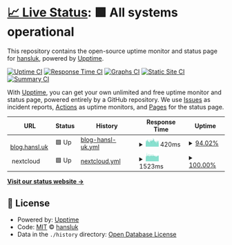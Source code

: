 # [📈 Live Status](https://hansluk.github.io/status): <!--live status--> **🟩 All systems operational**

This repository contains the open-source uptime monitor and status page for [hansluk](https://hansluk.github.io/status), powered by [Upptime](https://github.com/upptime/upptime).

[![Uptime CI](https://github.com/hansluk/status/workflows/Uptime%20CI/badge.svg)](https://github.com/hansluk/status/actions?query=workflow%3A%22Uptime+CI%22)
[![Response Time CI](https://github.com/hansluk/status/workflows/Response%20Time%20CI/badge.svg)](https://github.com/hansluk/status/actions?query=workflow%3A%22Response+Time+CI%22)
[![Graphs CI](https://github.com/hansluk/status/workflows/Graphs%20CI/badge.svg)](https://github.com/hansluk/status/actions?query=workflow%3A%22Graphs+CI%22)
[![Static Site CI](https://github.com/hansluk/status/workflows/Static%20Site%20CI/badge.svg)](https://github.com/hansluk/status/actions?query=workflow%3A%22Static+Site+CI%22)
[![Summary CI](https://github.com/hansluk/status/workflows/Summary%20CI/badge.svg)](https://github.com/hansluk/status/actions?query=workflow%3A%22Summary+CI%22)

With [Upptime](https://upptime.js.org), you can get your own unlimited and free uptime monitor and status page, powered entirely by a GitHub repository. We use [Issues](https://github.com/hansluk/status/issues) as incident reports, [Actions](https://github.com/hansluk/status/actions) as uptime monitors, and [Pages](https://hansluk.github.io/status) for the status page.

<!--start: status pages-->
<!-- This summary is generated by Upptime (https://github.com/upptime/upptime) -->
<!-- Do not edit this manually, your changes will be overwritten -->
<!-- prettier-ignore -->
| URL | Status | History | Response Time | Uptime |
| --- | ------ | ------- | ------------- | ------ |
| <img alt="" src="https://icons.duckduckgo.com/ip3/blog.hansl.uk.ico" height="13"> [blog.hansl.uk](https://blog.hansl.uk) | 🟩 Up | [blog-hansl-uk.yml](https://github.com/hansluk/status/commits/HEAD/history/blog-hansl-uk.yml) | <details><summary><img alt="Response time graph" src="./graphs/blog-hansl-uk/response-time-week.png" height="20"> 420ms</summary><br><a href="https://hansluk.github.io/status/history/blog-hansl-uk"><img alt="Response time 488" src="https://img.shields.io/endpoint?url=https%3A%2F%2Fraw.githubusercontent.com%2Fhansluk%2Fstatus%2FHEAD%2Fapi%2Fblog-hansl-uk%2Fresponse-time.json"></a><br><a href="https://hansluk.github.io/status/history/blog-hansl-uk"><img alt="24-hour response time 372" src="https://img.shields.io/endpoint?url=https%3A%2F%2Fraw.githubusercontent.com%2Fhansluk%2Fstatus%2FHEAD%2Fapi%2Fblog-hansl-uk%2Fresponse-time-day.json"></a><br><a href="https://hansluk.github.io/status/history/blog-hansl-uk"><img alt="7-day response time 420" src="https://img.shields.io/endpoint?url=https%3A%2F%2Fraw.githubusercontent.com%2Fhansluk%2Fstatus%2FHEAD%2Fapi%2Fblog-hansl-uk%2Fresponse-time-week.json"></a><br><a href="https://hansluk.github.io/status/history/blog-hansl-uk"><img alt="30-day response time 411" src="https://img.shields.io/endpoint?url=https%3A%2F%2Fraw.githubusercontent.com%2Fhansluk%2Fstatus%2FHEAD%2Fapi%2Fblog-hansl-uk%2Fresponse-time-month.json"></a><br><a href="https://hansluk.github.io/status/history/blog-hansl-uk"><img alt="1-year response time 486" src="https://img.shields.io/endpoint?url=https%3A%2F%2Fraw.githubusercontent.com%2Fhansluk%2Fstatus%2FHEAD%2Fapi%2Fblog-hansl-uk%2Fresponse-time-year.json"></a></details> | <details><summary><a href="https://hansluk.github.io/status/history/blog-hansl-uk">94.02%</a></summary><a href="https://hansluk.github.io/status/history/blog-hansl-uk"><img alt="All-time uptime 92.01%" src="https://img.shields.io/endpoint?url=https%3A%2F%2Fraw.githubusercontent.com%2Fhansluk%2Fstatus%2FHEAD%2Fapi%2Fblog-hansl-uk%2Fuptime.json"></a><br><a href="https://hansluk.github.io/status/history/blog-hansl-uk"><img alt="24-hour uptime 100.00%" src="https://img.shields.io/endpoint?url=https%3A%2F%2Fraw.githubusercontent.com%2Fhansluk%2Fstatus%2FHEAD%2Fapi%2Fblog-hansl-uk%2Fuptime-day.json"></a><br><a href="https://hansluk.github.io/status/history/blog-hansl-uk"><img alt="7-day uptime 94.02%" src="https://img.shields.io/endpoint?url=https%3A%2F%2Fraw.githubusercontent.com%2Fhansluk%2Fstatus%2FHEAD%2Fapi%2Fblog-hansl-uk%2Fuptime-week.json"></a><br><a href="https://hansluk.github.io/status/history/blog-hansl-uk"><img alt="30-day uptime 65.38%" src="https://img.shields.io/endpoint?url=https%3A%2F%2Fraw.githubusercontent.com%2Fhansluk%2Fstatus%2FHEAD%2Fapi%2Fblog-hansl-uk%2Fuptime-month.json"></a><br><a href="https://hansluk.github.io/status/history/blog-hansl-uk"><img alt="1-year uptime 97.11%" src="https://img.shields.io/endpoint?url=https%3A%2F%2Fraw.githubusercontent.com%2Fhansluk%2Fstatus%2FHEAD%2Fapi%2Fblog-hansl-uk%2Fuptime-year.json"></a></details>
| <img alt="" src="https://icons.duckduckgo.com/ip3/null.ico" height="13"> nextcloud | 🟩 Up | [nextcloud.yml](https://github.com/hansluk/status/commits/HEAD/history/nextcloud.yml) | <details><summary><img alt="Response time graph" src="./graphs/nextcloud/response-time-week.png" height="20"> 1523ms</summary><br><a href="https://hansluk.github.io/status/history/nextcloud"><img alt="Response time 1475" src="https://img.shields.io/endpoint?url=https%3A%2F%2Fraw.githubusercontent.com%2Fhansluk%2Fstatus%2FHEAD%2Fapi%2Fnextcloud%2Fresponse-time.json"></a><br><a href="https://hansluk.github.io/status/history/nextcloud"><img alt="24-hour response time 1580" src="https://img.shields.io/endpoint?url=https%3A%2F%2Fraw.githubusercontent.com%2Fhansluk%2Fstatus%2FHEAD%2Fapi%2Fnextcloud%2Fresponse-time-day.json"></a><br><a href="https://hansluk.github.io/status/history/nextcloud"><img alt="7-day response time 1523" src="https://img.shields.io/endpoint?url=https%3A%2F%2Fraw.githubusercontent.com%2Fhansluk%2Fstatus%2FHEAD%2Fapi%2Fnextcloud%2Fresponse-time-week.json"></a><br><a href="https://hansluk.github.io/status/history/nextcloud"><img alt="30-day response time 1459" src="https://img.shields.io/endpoint?url=https%3A%2F%2Fraw.githubusercontent.com%2Fhansluk%2Fstatus%2FHEAD%2Fapi%2Fnextcloud%2Fresponse-time-month.json"></a><br><a href="https://hansluk.github.io/status/history/nextcloud"><img alt="1-year response time 1479" src="https://img.shields.io/endpoint?url=https%3A%2F%2Fraw.githubusercontent.com%2Fhansluk%2Fstatus%2FHEAD%2Fapi%2Fnextcloud%2Fresponse-time-year.json"></a></details> | <details><summary><a href="https://hansluk.github.io/status/history/nextcloud">100.00%</a></summary><a href="https://hansluk.github.io/status/history/nextcloud"><img alt="All-time uptime 95.87%" src="https://img.shields.io/endpoint?url=https%3A%2F%2Fraw.githubusercontent.com%2Fhansluk%2Fstatus%2FHEAD%2Fapi%2Fnextcloud%2Fuptime.json"></a><br><a href="https://hansluk.github.io/status/history/nextcloud"><img alt="24-hour uptime 100.00%" src="https://img.shields.io/endpoint?url=https%3A%2F%2Fraw.githubusercontent.com%2Fhansluk%2Fstatus%2FHEAD%2Fapi%2Fnextcloud%2Fuptime-day.json"></a><br><a href="https://hansluk.github.io/status/history/nextcloud"><img alt="7-day uptime 100.00%" src="https://img.shields.io/endpoint?url=https%3A%2F%2Fraw.githubusercontent.com%2Fhansluk%2Fstatus%2FHEAD%2Fapi%2Fnextcloud%2Fuptime-week.json"></a><br><a href="https://hansluk.github.io/status/history/nextcloud"><img alt="30-day uptime 100.00%" src="https://img.shields.io/endpoint?url=https%3A%2F%2Fraw.githubusercontent.com%2Fhansluk%2Fstatus%2FHEAD%2Fapi%2Fnextcloud%2Fuptime-month.json"></a><br><a href="https://hansluk.github.io/status/history/nextcloud"><img alt="1-year uptime 88.38%" src="https://img.shields.io/endpoint?url=https%3A%2F%2Fraw.githubusercontent.com%2Fhansluk%2Fstatus%2FHEAD%2Fapi%2Fnextcloud%2Fuptime-year.json"></a></details>

<!--end: status pages-->

[**Visit our status website →**](https://hansluk.github.io/status)

## 📄 License

- Powered by: [Upptime](https://github.com/upptime/upptime)
- Code: [MIT](./LICENSE) © [hansluk](https://hansluk.github.io/status)
- Data in the `./history` directory: [Open Database License](https://opendatacommons.org/licenses/odbl/1-0/)
